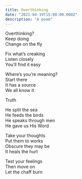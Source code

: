 ```yaml
---
title: Overthinking
date: "2021-04-19T15:00:00.000Z"
description: "A poem"
---
```


Overthinking? <br>
Keep doing <br>
Change on the fly <br>

Fix what’s creaking<br>
Listen closely <br>
You’ll find it easy<br>

Where’s you’re meaning?<br>
Start there<br>
It has a source <br>
We all know it <br>

Truth<br>

He split the sea<br>
He feeds the birds<br>
He speaks through men<br>
He gave us His Word <br>

Take your thoughts<br>
Put them to works<br>
Obscure they may be<br>
It heals the hurt <br>

Test your feelings<br>
Then move on<br>
Let the chaff burn<br>
